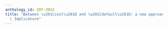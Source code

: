 ```yaml
---
anthology_id: Z07-3022
title: "Between \u201Ccost\u201D and \u201Cdefault\u201D: a new approach to Scalar\
  \ Implicature"
---
```


